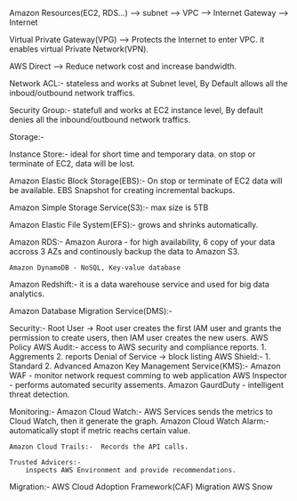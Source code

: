 
Amazon Resources(EC2, RDS...) --> subnet --> VPC --> Internet Gateway --> Internet

Virtual Private Gateway(VPG) --> Protects the Internet to enter VPC. it enables virtual Private Network(VPN).

AWS Direct --> Reduce network cost and increase bandwidth.

Network ACL:- stateless and works at Subnet level, By Default allows all the inboud/outbound network traffics.

Security Group:- statefull and works at EC2 instance level, By default denies all the inbound/outbound network traffics.

Storage:-

Instance Store:- ideal for short time and temporary data. on stop or terminate of EC2, data will be lost.

Amazon Elastic Block Storage(EBS):-  On stop or terminate of EC2 data will be available.
                                     EBS Snapshot for creating incremental backups.

Amazon Simple Storage Service(S3):- max size is 5TB

Amazon Elastic File System(EFS):- grows and shrinks automatically.

Amazon RDS:- 
    Amazon Aurora - for high availability, 6 copy of your data accross 3 AZs and continously backup the data to Amazon S3.

    Amazon DynamoDB - NoSQL, Key-value database

Amazon Redshift:- it is a data warehouse service and used for big data analytics.

Amazon Database Migration Service(DMS):- 

Security:-
    Root User -> Root user creates the first IAM user and grants the permission to create users, then IAM user creates the new users.
    AWS Policy
    AWS Audit:- access to AWS security and compliance reports.
                    1. Aggrements
                    2. reports
    Denial of Service -> block listing
    AWS Shield:-
        1. Standard
        2. Advanced
    Amazon Key Management Service(KMS):- 
    Amazon WAF - monitor network request comming to web application
    AWS Inspector - performs automated security assements.
    Amazon GaurdDuty - intelligent threat detection.

Monitoring:-
    Amazon Cloud Watch:- AWS Services sends the metrics to Cloud Watch, then it generate the graph.
    Amazon Cloud Watch Alarm:- automatically stopt if metric reachs certain value.

    Amazon Cloud Trails:-  Records the API calls.

    Trusted Advicers:- 
        inspects AWS Environment and provide recommendations.

Migration:-
    AWS Cloud Adoption Framework(CAF)
    Migration
    AWS Snow
        


